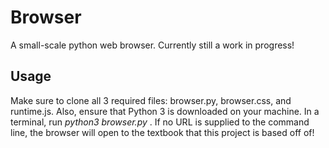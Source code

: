 # Browser
A small-scale python web browser. Currently still a work in progress!

## Usage
Make sure to clone all 3 required files: browser.py, browser.css, and runtime.js. Also, ensure that Python 3 is downloaded on your machine. In a terminal, run *python3 browser.py <optional URL>* . If no URL is supplied to the command line, the browser will open to the textbook that this project is based off of! 
